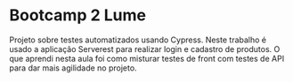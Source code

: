 # Bootcamp 2 Lume 

Projeto sobre testes automatizados usando Cypress. Neste trabalho é usado a aplicação Serverest para realizar login e cadastro de produtos. 
O que aprendi nesta aula foi como misturar testes de front com testes de API para dar mais agilidade no projeto.

